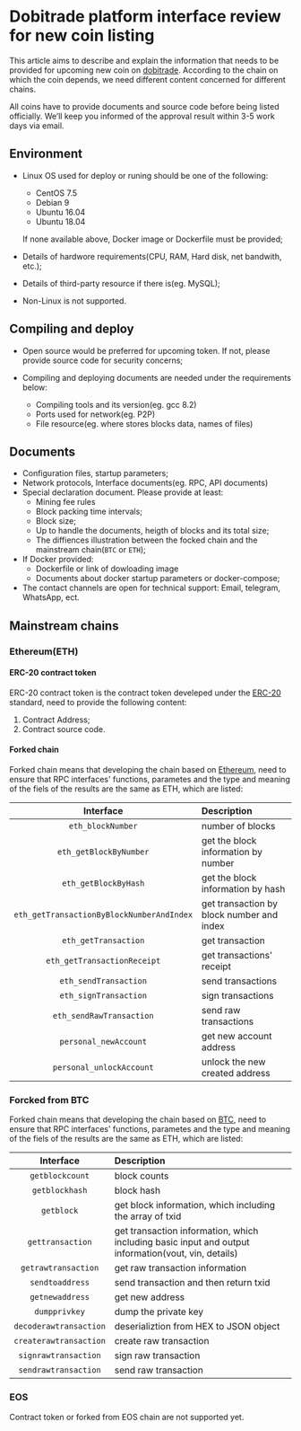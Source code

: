 # Dobitrade platform interface review for new coin listing 

This article aims to describe and explain the information that needs to be provided for upcoming new coin on [dobitrade](https://www.dobitrade.com/). According to the chain on which the coin depends, we need different content concerned for different chains.

All coins have to provide documents and source code before being listed officially. We’ll keep you informed of the approval result within 3-5 work days via email.

## Environment

- Linux OS used for deploy or runing should be one of the following:

    - CentOS 7.5
    - Debian 9
    - Ubuntu 16.04
    - Ubuntu 18.04

    If none available above, Docker image or Dockerfile must be provided;

- Details of hardwore requirements(CPU, RAM, Hard disk, net bandwith, etc.);

- Details of third-party resource if there is(eg. MySQL);

- Non-Linux is not supported.

## Compiling and deploy

- Open source would be preferred for upcoming token. If not, please provide source code for security concerns;

- Compiling and deploying documents are needed under the requirements below:

    - Compiling tools and its version(eg. gcc 8.2)
    - Ports used for network(eg. P2P)
    - File resource(eg. where stores blocks data, names of files)

## Documents

- Configuration files, startup parameters;
- Network protocols, Interface documents(eg. RPC, API documents)
- Special declaration document. Please provide at least:
    - Mining fee rules
    - Block packing time intervals;
    - Block size;
    - Up to handle the documents, heigth of blocks and its total size;
    - The diffiences illustration between the focked chain and the mainstream chain(`BTC` or `ETH`);
- If Docker provided:
    - Dockerfile or link of dowloading image
    - Documents about docker startup parameters or docker-compose;
- The contact channels are open for technical support: Email, telegram, WhatsApp, ect.

## Mainstream chains

### Ethereum(ETH) 

#### ERC-20 contract token

ERC-20 contract token is the contract token develeped under the [ERC-20](https://en.wikipedia.org/wiki/ERC-20) standard, need to provide the following content:

1. Contract Address;
2. Contract source code.

#### Forked chain

Forked chain means that developing the chain based on [Ethereum](https://en.wikipedia.org/wiki/Ethereum), need to ensure that RPC interfaces' functions, parametes and the type and meaning of the fiels of the results are the same as ETH, which are listed:

|Interface|Description|
|:---:|:---|
|`eth_blockNumber`|number of blocks|
|`eth_getBlockByNumber`|get the block information by number|
|`eth_getBlockByHash`|get the block information by hash|
|`eth_getTransactionByBlockNumberAndIndex`|get transaction by block number and index|
|`eth_getTransaction`|get transaction|
|`eth_getTransactionReceipt`|get transactions' receipt|
|`eth_sendTransaction`|send transactions|
|`eth_signTransaction`|sign transactions|
|`eth_sendRawTransaction`|send raw transactions|
|`personal_newAccount`|get new account address|
|`personal_unlockAccount`|unlock the new created address|

### Forcked from BTC

Forked chain means that developing the chain based on [BTC](https://bitcoin.org/), need to ensure that RPC interfaces' functions, parametes and the type and meaning of the fiels of the results are the same as ETH, which are listed:

|Interface|Description|
|:---:|:---|
|`getblockcount`|block counts|
|`getblockhash`|block hash|
|`getblock`|get block information, which including the array of txid|
|`gettransaction`|get transaction information, which including basic input and output information(vout, vin, details)|
|`getrawtransaction`|get raw transaction information|
|`sendtoaddress`|send transaction and then return txid|
|`getnewaddress`|get new address|
|`dumpprivkey`|dump the private key|
|`decoderawtransaction`|deserializtion from HEX to JSON object|
|`createrawtransaction`|create raw transaction|
|`signrawtransaction`|sign raw transaction|
|`sendrawtransaction`|send raw transaction|

### EOS

Contract token or forked from EOS chain are not supported yet.

